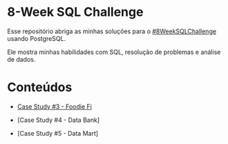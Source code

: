 # 8-Week SQL Challenge

Esse repositório abriga as minhas soluções para o [#8WeekSQLChallenge](https://8weeksqlchallenge.com/) usando PostgreSQL.

Ele mostra minhas habilidades com SQL, resolução de problemas e análise de dados.

# Conteúdos

- [Case Study #3 - Foodie Fi](https://github.com/gabrielaguzzo/8_week_sql_challenge/tree/main/Challenge%20%233%20-%20Foodie%20Fi)

- [Case Study #4 - Data Bank]

- [Case Study #5 - Data Mart]
 
